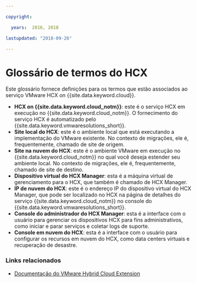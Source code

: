 ```yaml
---

copyright:

  years:  2016, 2018

lastupdated: "2018-09-26"

---
```


# Glossário de termos do HCX

Este glossário fornece definições para os termos que estão associados ao serviço VMware HCX on {{site.data.keyword.cloud}}.

* **HCX on {{site.data.keyword.cloud_notm}}**: este é o serviço HCX em execução no {{site.data.keyword.cloud_notm}}. O fornecimento do serviço HCX é automatizado pelo {{site.data.keyword.vmwaresolutions_short}}.
* **Site local do HCX**: este é o ambiente local que está executando a implementação do VMware existente. No contexto de migrações, ele é, frequentemente, chamado de site de origem.
* **Site na nuvem do HCX**: este é o ambiente VMware em execução no {{site.data.keyword.cloud_notm}} no qual você deseja estender seu ambiente local. No contexto de migrações, ele é, frequentemente, chamado de site de destino.
* **Dispositivo virtual do HCX Manager**: esta é a máquina virtual de gerenciamento para o HCX, que também é chamado de HCX Manager.
* **IP de nuvem do HCX**: este é o endereço IP do dispositivo virtual do HCX Manager, que pode ser localizado no HCX na página de detalhes do serviço {{site.data.keyword.cloud_notm}} no console do {{site.data.keyword.vmwaresolutions_short}}.
* **Console do administrador do HCX Manager**: esta é a interface com o usuário para gerenciar os dispositivos HCX para fins administrativos, como iniciar e parar serviços e coletar logs de suporte.
* **Console em nuvem do HCX**: esta é a interface com o usuário para configurar os recursos em nuvem do HCX, como data centers virtuais e recuperação de desastre.

### Links relacionados

* [Documentação do VMware Hybrid Cloud Extension](https://hcx.vmware.com/#vm-documentation)
